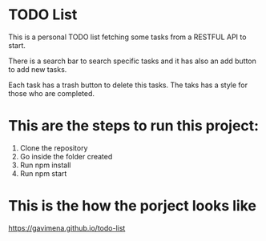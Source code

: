 # TODO List

This is a personal TODO list fetching some tasks from a RESTFUL API to start.

There is a search bar to search specific tasks and it has also an add button to add new tasks.

Each task has a trash button to delete this tasks. The taks has a style for those who are completed.


# This are the steps to run this project:

1. Clone the repository
2. Go inside the folder created
3. Run npm install
4. Run npm start


# This is the how the porject looks like

https://gavimena.github.io/todo-list

